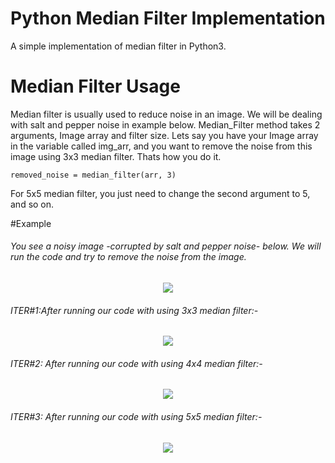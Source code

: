 # Python Median Filter Implementation
A simple implementation of median filter in Python3.

# Median Filter Usage
Median filter is usually used to reduce noise in an image. We will be dealing with salt and pepper noise in example below. Median_Filter method takes 2 arguments, Image array and filter size.
Lets say you have your Image array in the variable called img_arr, and you want to remove the noise from this image using 3x3 median filter. Thats how you do it.

```
removed_noise = median_filter(arr, 3)
```

For 5x5 median filter, you just need to change the second argument to 5, and so on.

#Example

###### You see a noisy image -corrupted by salt and pepper noise- below. We will run the code and try to remove the noise from the image. 

<p align="center"><img src="https://raw.githubusercontent.com/MeteHanC/Python-Median-Filter/master/Screenshots/nn.png"/></p>

###### ITER#1:After running our code with using 3x3 median filter:-

<p align="center"><img src="https://raw.githubusercontent.com/MeteHanC/Python-Median-Filter/master/Screenshots/noisyimg0.jpeg"/></p>



###### ITER#2: After running our code with using 4x4 median filter:-

<p align="center"><img src="https://raw.githubusercontent.com/MeteHanC/Python-Median-Filter/master/Screenshots/noisyimg1.jpeg"/></p>

###### ITER#3: After running our code with using 5x5 median filter:-

<p align="center"><img src="https://raw.githubusercontent.com/MeteHanC/Python-Median-Filter/master/Screenshots/noisyimg2.jpeg"/></p>





